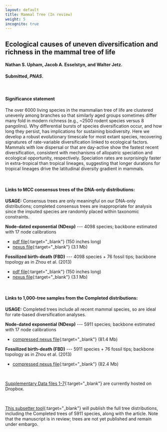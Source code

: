 ```yaml
---
layout: default
title: Mammal Tree (In review)
weight: 5
incognito: true
---
```


## Ecological causes of uneven diversification and richness in the mammal tree of life
#### Nathan S. Upham, Jacob A. Esselstyn, and Walter Jetz.
#### Submitted, _PNAS_.

<br />

#### **Significance statement**
The over 6000 living species in the mammalian tree of life are clustered unevenly among branches so that similarly aged groups sometimes differ many fold in modern richness (e.g., ~2500 rodent species versus 8 pangolins). Why differential bursts of species diversification occur, and how long they persist, has implications for sustaining biodiversity. Here we develop a robust evolutionary timescale for most extant species, recovering signatures of rate-variable diversification linked to ecological factors. Mammals with low dispersal or that are day-active show the fastest recent diversification, consistent with mechanisms of allopatric speciation and ecological opportunity, respectively. Speciation rates are surprisingly faster in extra-tropical than tropical lineages, suggesting that longer durations for tropical lineages drive the latitudinal diversity gradient in mammals.

<br />

#### **Links to MCC consensus trees of the DNA-only distributions:**   
   **USAGE:** Consensus trees are only meaningful on our DNA-only distributions; completed consensus trees are inappropriate for analysis since the imputed species are randomly placed within taxonomic constraints.
   
   **Node-dated exponential (NDexp)** --- 4098 species; backbone estimated with 17 node calibrations 
   - [pdf file](https://www.dropbox.com/s/mbux32gaeys9qcp/MamPhy_BDvr_DNAonly_topoFree_NDexp_4098sp_MCC_plotted.pdf?dl=1){:target="_blank"} (150 inches long)
   - [nexus file](https://www.dropbox.com/s/50iujezq37085bb/MamPhy_BDvr_DNAonly_topoFree_NDexp_4098sp_MCC_target.tre?dl=1){:target="_blank"} (3.1 Mb)

   **Fossilized birth-death (FBD)** --- 4098 species + 76 fossil tips; backbone topology as in Zhou et al. (2013)
   - [pdf file](https://www.dropbox.com/s/t9ev8mdeb0s4jnp/MamPhy_BDvr_DNAonly_topoFree_FBDasZhouEtAl_4098sp-wFossils_MCC_plotted.pdf?dl=1){:target="_blank"} (150 inches long)
   - [nexus file](https://www.dropbox.com/s/j2lldalhgf2nuui/MamPhy_BDvr_DNAonly_topoFree_FBDasZhouEtAl_4098sp-wFossils_MCC_target.tre?dl=1){:target="_blank"} (3.1 Mb)

<br />

#### **Links to 1,000-tree samples from the Completed distributions:**
   **USAGE:** Completed trees include all recent mammal species, so are ideal for rate-based diversification analyses.
   
   **Node-dated exponential (NDexp)** --- 5911 species; backbone estimated with 17 node calibrations
   - [compressed nexus file](https://www.dropbox.com/s/mae3xpe60gfixx9/MamPhy_fullPosterior_BDvr_Completed_5911sp_topoCons_NDexp_sample1000_nexus.trees.zip?dl=1){:target="_blank"} (81.4 Mb)

   **Fossilized birth-death (FBD)** --- 5911 species + 76 fossil tips; backbone topology as in Zhou et al. (2013)
   - [compressed nexus file](https://www.dropbox.com/s/hylic7c40mlthil/MamPhy_fullPosterior_BDvr_Completed_5911sp_topoCons_FBDasZhouEtAl_sample1000_nexus.trees.zip?dl=1){:target="_blank"} (82.4 Mb)

<br />

[Supplementary Data files 1-7](https://www.dropbox.com/sh/xgdg5a1xlcduk7h/AAB2s6PCtX3R48k_zkth7QoGa?dl=0){:target="_blank"} are currently hosted on Dropbox. 

<br />

[This subsetter tool](http://vertlife.org/phylosubsets/){:target="_blank"} will publish the full tree distributions, including the Completed trees of 5911 species, along with the article. Note that the manuscript is in review; trees are not yet published and remain under embargo.